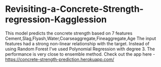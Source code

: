 # Revisiting-a-Concrete-Strength-regression-Kagglession
This model predicts the concrete strength based on 7 features Cement,Slag,Flyash,Water,Coarseaggregate,Fineaggregate,Age
The input features had a strong non-linear relationship with the target. Instead of using Random Forest I've used Polynomial Regression with degree 3. The performance is very close to ensemble method.
Check out the app here - https://concrete-strength-prediction.herokuapp.com/
